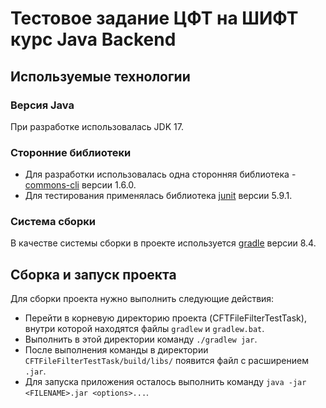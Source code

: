 # Тестовое задание ЦФТ на ШИФТ курс Java Backend
## Используемые технологии
### Версия Java
При разработке использовалась JDK 17.
### Сторонние библиотеки
 - Для разработки использовалась одна сторонняя библиотека - [commons-cli](https://mvnrepository.com/artifact/commons-cli/commons-cli) версии 1.6.0.
 - Для тестирования применялась библиотека [junit](https://mvnrepository.com/artifact/org.junit.jupiter/junit-jupiter-api) версии 5.9.1.

### Система сборки
В качестве системы сборки в проекте используется [gradle](https://gradle.org/) версии 8.4.
## Сборка и запуск проекта
Для сборки проекта нужно выполнить следующие действия:

 - Перейти в корневую директорию проекта (CFTFileFilterTestTask), внутри которой находятся файлы `gradlew` и `gradlew.bat`.
 - Выполнить в этой директории команду `./gradlew jar`.
 - После выполнения команды в директории `CFTFileFilterTestTask/build/libs/` появится файл с расширением `.jar`.
 - Для запуска приложения осталось выполнить команду `java -jar <FILENAME>.jar <options>...`.